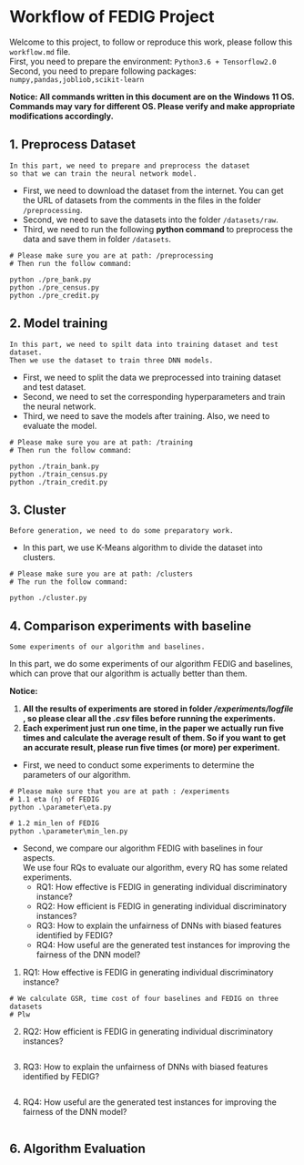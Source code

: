 # Workflow of FEDIG Project
Welcome to this project, to follow or reproduce this work, please follow this ``workflow.md`` file.  
First, you need to prepare the environment: ``Python3.6 + Tensorflow2.0``  
Second, you need to prepare following packages: ``numpy,pandas,jobliob,scikit-learn``

**Notice: All commands written in this document are on the Windows 11 OS. Commands may vary for different OS.
Please verify and make appropriate modifications accordingly.**

## 1. Preprocess Dataset
```
In this part, we need to prepare and preprocess the dataset 
so that we can train the neural network model.
``` 

- First, we need to download the dataset from the internet. You can get the URL of datasets from the comments in the files in the folder ``/preprocessing``.
- Second, we need to save the datasets into the folder ``/datasets/raw``.
- Third, we need to run the following **python command** to preprocess the data and save them in folder ``/datasets``.

```shell
# Please make sure you are at path: /preprocessing 
# Then run the follow command:

python ./pre_bank.py
python ./pre_census.py
python ./pre_credit.py
```

## 2. Model training
```
In this part, we need to spilt data into training dataset and test dataset.
Then we use the dataset to train three DNN models.
```
- First, we need to split the data we preprocessed into training dataset and test dataset.
- Second, we need to set the corresponding hyperparameters and train the neural network.
- Third, we need to save the models after training. Also, we need to evaluate the model.

```shell
# Please make sure you are at path: /training
# Then run the follow command:

python ./train_bank.py
python ./train_census.py
python ./train_credit.py
```

## 3. Cluster
```
Before generation, we need to do some preparatory work.
```
- In this part, we use K-Means algorithm to divide the dataset into clusters.

```shell
# Please make sure you are at path: /clusters
# The run the follow command:

python ./cluster.py
```

## 4. Comparison experiments with baseline
```
Some experiments of our algorithm and baselines.
```
In this part, we do some experiments of our algorithm FEDIG and baselines, 
which can prove that our algorithm is actually better than them.

**Notice:**  
1. **All the results of experiments are stored in folder */experiments/logfile*
 , so please clear all the *.csv* files before running the experiments.**
2. **Each experiment just run one time, in the paper we actually run five times and
calculate the average result of them. So if you want to get an accurate result, please run five times (or more) per experiment.**

-  First, we need to conduct some experiments to determine the parameters of our algorithm.
```shell
# Please make sure that you are at path : /experiments
# 1.1 eta (η) of FEDIG
python .\parameter\eta.py

# 1.2 min_len of FEDIG
python .\parameter\min_len.py
```
-  Second, we compare our algorithm FEDIG with baselines in four aspects.  
We use four RQs to evaluate our algorithm, every RQ has some related experiments.
    - RQ1: How effective is FEDIG in generating individual discriminatory instance?
    - RQ2: How efficient is FEDIG in generating individual discriminatory instances?
    - RQ3: How to explain the unfairness of DNNs with biased features identified by FEDIG?
    - RQ4: How useful are the generated test instances for improving the fairness of the DNN model?

1. RQ1: How effective is FEDIG in generating individual discriminatory instance?  
```shell
# We calculate GSR, time cost of four baselines and FEDIG on three datasets
# Plw
```

2. RQ2: How efficient is FEDIG in generating individual discriminatory instances?  
```shell

```
3. RQ3: How to explain the unfairness of DNNs with biased features identified by FEDIG?  
```shell

```
4. RQ4: How useful are the generated test instances for improving the fairness of the DNN model?  
```shell

```


## 6. Algorithm Evaluation
```
```
